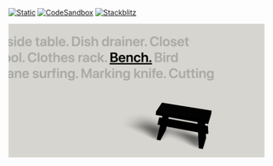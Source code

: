 [![Static](https://img.shields.io/badge/demo-%23646CFF.svg?logo=html5&logoColor=white)](https://pmndrs.github.io/examples/dbismut-furniture)
[![CodeSandbox](https://img.shields.io/badge/codesandbox-040404?logo=codesandbox&logoColor=DBDBDB)](https://codesandbox.io/s/github/pmndrs/examples/tree/main/apps/dbismut-furniture)
[![Stackblitz](https://img.shields.io/badge/stackblitz-fff?logo=Stackblitz&logoColor=1389FD)](https://stackblitz.com/github/pmndrs/examples/tree/main/apps/dbismut-furniture)

![](thumbnail.png)

